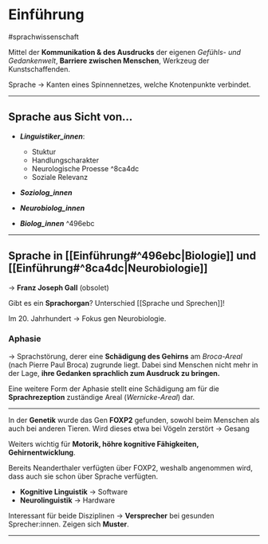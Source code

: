 
# Einführung
#sprachwissenschaft 

Mittel der **Kommunikation & des Ausdrucks** der eigenen *Gefühls- und Gedankenwelt*, **Barriere zwischen Menschen**, Werkzeug der Kunstschaffenden.

Sprache -> Kanten eines Spinnennetzes, welche Knotenpunkte verbindet.


____

## Sprache aus Sicht von...

* ***Linguistiker_innen***:
  * Stuktur
  * Handlungscharakter
  * Neurologische Proesse ^8ca4dc
  * Soziale Relevanz

* ***Soziolog_innen***
* ***Neurobiolog_innen***
* ***Biolog_innen*** ^496ebc

___

## Sprache in [[Einführung#^496ebc|Biologie]] und [[Einführung#^8ca4dc|Neurobiologie]]

-> **Franz Joseph Gall** (obsolet)

Gibt es ein **Sprachorgan**? Unterschied [[Sprache und Sprechen]]!

Im 20. Jahrhundert -> Fokus gen Neurobiologie.

### Aphasie

-> Sprachstörung, derer eine **Schädigung des Gehirns** am *Broca-Areal* (nach Pierre Paul Broca) zugrunde liegt.
Dabei sind Menschen nicht mehr in der Lage, **ihre Gedanken sprachlich zum Ausdruck zu bringen.**

Eine weitere Form der Aphasie stellt eine Schädigung am für die **Sprachrezeption** zuständige Areal (*Wernicke-Areal*) dar.

___

In der **Genetik** wurde das Gen **FOXP2** gefunden, sowohl beim Menschen als auch bei anderen Tieren.  Wird dieses etwa bei Vögeln zerstört -> Gesang

Weiters wichtig für **Motorik, höhre kognitive Fähigkeiten, Gehirnentwicklung**.

Bereits Neanderthaler verfügten über FOXP2, weshalb angenommen wird, dass auch sie schon über Sprache verfügten.


* **Kognitive Linguistik** -> Software
* **Neurolinguistik** -> Hardware

Interessant für beide Disziplinen -> **Versprecher** bei gesunden Sprecher:innen. Zeigen sich **Muster**.

___

